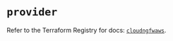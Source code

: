 # `provider`

Refer to the Terraform Registry for docs: [`cloudngfwaws`](https://registry.terraform.io/providers/paloaltonetworks/cloudngfwaws/3.0.4/docs).
